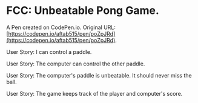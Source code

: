 # FCC: Unbeatable Pong Game.

A Pen created on CodePen.io. Original URL: [https://codepen.io/aftab515/pen/poZpJRd](https://codepen.io/aftab515/pen/poZpJRd).

User Story: I can control a paddle.

User Story: The computer can control the other paddle.

User Story: The computer's paddle is unbeatable. It should never miss the ball.

User Story: The game keeps track of the player and computer's score.
